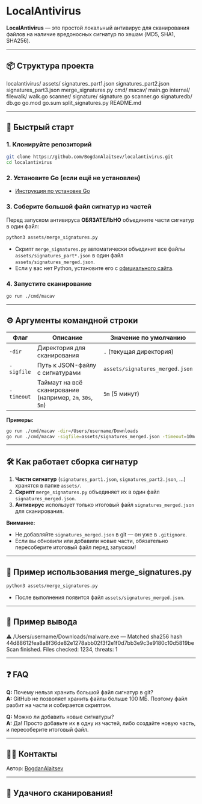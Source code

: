 # LocalAntivirus

**LocalAntivirus** — это простой локальный антивирус для сканирования файлов на наличие вредоносных сигнатур по хешам (MD5, SHA1, SHA256).

---

## 📦 Структура проекта
localantivirus/
  assets/
    signatures_part1.json
    signatures_part2.json
    signatures_part3.json
    merge_signatures.py
  cmd/
    macav/
      main.go
  internal/
    filewalk/
      walk.go
    scanner/
      signature/
        signature.go
      scanner.go
    signaturedb/
      db.go
go.mod
go.sum
split_signatures.py
README.md

---

## 🚀 Быстрый старт

### 1. Клонируйте репозиторий

```sh
git clone https://github.com/BogdanAlaitsev/localantivirus.git
cd localantivirus
```

### 2. Установите Go (если ещё не установлен)

- [Инструкция по установке Go](https://golang.org/doc/install)

### 3. Соберите большой файл сигнатур из частей

Перед запуском антивируса **ОБЯЗАТЕЛЬНО** объедините части сигнатур в один файл:

```sh
python3 assets/merge_signatures.py
```

- Скрипт `merge_signatures.py` автоматически объединит все файлы `assets/signatures_part*.json` в один файл `assets/signatures_merged.json`.
- Если у вас нет Python, установите его с [официального сайта](https://www.python.org/downloads/).

### 4. Запустите сканирование

```sh
go run ./cmd/macav
```

---

## ⚙️ Аргументы командной строки

| Флаг         | Описание                                                        | Значение по умолчанию                |
|--------------|-----------------------------------------------------------------|--------------------------------------|
| `-dir`       | Директория для сканирования                                     | `.` (текущая директория)             |
| `-sigfile`   | Путь к JSON-файлу с сигнатурами                                 | `assets/signatures_merged.json`      |
| `-timeout`   | Таймаут на всё сканирование (например, `2m`, `30s`, `5m`)       | `5m` (5 минут)                       |

**Примеры:**
```sh
go run ./cmd/macav -dir=/Users/username/Downloads
go run ./cmd/macav -sigfile=assets/signatures_merged.json -timeout=10m
```

---

## 🛠️ Как работает сборка сигнатур

1. **Части сигнатур** (`signatures_part1.json`, `signatures_part2.json`, ...) хранятся в папке `assets/`.
2. **Скрипт** `merge_signatures.py` объединяет их в один файл `signatures_merged.json`.
3. **Антивирус** использует только итоговый файл `signatures_merged.json` для сканирования.

**Внимание:**  
- Не добавляйте `signatures_merged.json` в git — он уже в `.gitignore`.
- Если вы обновили или добавили новые части, обязательно пересоберите итоговый файл перед запуском!

---

## 📝 Пример использования merge_signatures.py

```sh
python3 assets/merge_signatures.py
```
- После выполнения появится файл `assets/signatures_merged.json`.

---

## 📄 Пример вывода
⚠️ /Users/username/Downloads/malware.exe — Matched sha256 hash 44d88612fea8a8f36de82e1278abb02f3f2e1f0d7bb3e9c3e9180c10d5819be
Scan finished. Files checked: 1234, threats: 1

---

## ❓ FAQ

**Q:** Почему нельзя хранить большой файл сигнатур в git?  
**A:** GitHub не позволяет хранить файлы больше 100 МБ. Поэтому файл разбит на части и собирается скриптом.

**Q:** Можно ли добавить новые сигнатуры?  
**A:** Да! Просто добавьте их в одну из частей, либо создайте новую часть, и пересоберите итоговый файл.

---

## 🧑‍💻 Контакты

Автор: [BogdanAlaitsev](https://github.com/BogdanAlaitsev)

---

## 🏁 Удачного сканирования!
